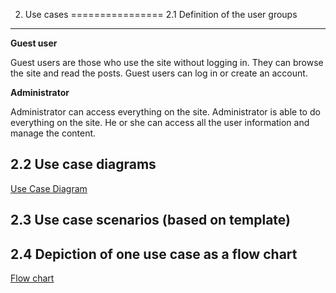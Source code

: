 2. Use cases
================
2.1 Definition of the user groups
--------------------------

**Guest user**

Guest users are those who use the site without logging in. 
They can browse the site and read the posts. Guest users can log in or create an account.


**Administrator**

Administrator can access everything on the site. Administrator is able
to do everything on the site. He or she can access all the user information and manage the content.


2.2 Use case diagrams
-------------------------

[Use Case Diagram](https://users.metropolia.fi/~rosas/usecase.png)

2.3 Use case scenarios (based on template)
---------------------------

2.4 Depiction of one use case as a flow chart
-----------------------
[Flow chart](https://users.metropolia.fi/~rosas/flowchart.png)
